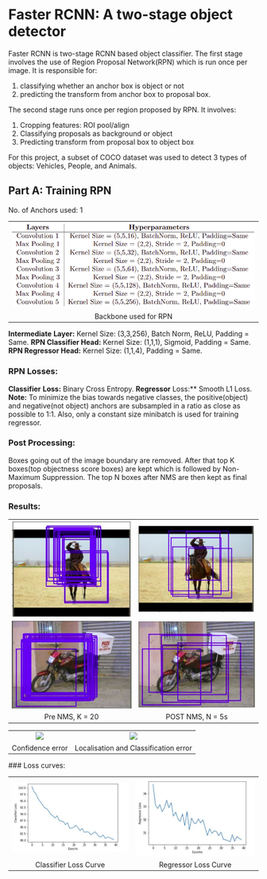 # Faster RCNN: A two-stage object detector

Faster RCNN is two-stage RCNN based object classifier. The first stage involves the use of Region Proposal Network(RPN) which is run once per image. It is responsible for:
1. classifying whether an anchor box is object or not
2. predicting the transform from anchor box to proposal box.

The second stage runs once per region proposed by RPN. It involves:
1. Cropping features: ROI pool/align
2. Classifying proposals as background or object
3. Predicting transform from proposal box to object box

For this project, a subset of COCO dataset was used to detect 3 types of objects: Vehicles, People, and Animals.

## Part A: Training RPN
No. of Anchors used: 1
<table>
  <tr>
      <td align = "center"> <img src="./Results/1. RPN backbone.png"> </td>
  </tr>
  <tr>
      <td align = "center"> Backbone used for RPN</td>
  </tr>
</table>

**Intermediate** **Layer:**  Kernel Size: (3,3,256), Batch Norm, ReLU, Padding = Same.
**RPN Classifier Head:** Kernel Size: (1,1,1), Sigmoid, Padding = Same.
**RPN Regressor Head:**  Kernel Size: (1,1,4), Padding = Same.

### RPN Losses:
**Classifier** **Loss:** Binary Cross Entropy.
**Regressor** Loss:**  Smooth L1 Loss. **Note:** To minimize the bias towards negative classes, the positive(object) and negative(not object) anchors are subsampled in a ratio as close as possible to 1:1. Also, only a constant size minibatch is used for training regressor.

### Post Processing:
Boxes going out of the image boundary are removed. After that top K boxes(top objectness score boxes) are kept which is followed by Non-Maximum Suppression. The top N boxes after NMS are then kept as final proposals.

### Results:
<table>
  <tr>
      <td align = "center"> <img src="./Results/2. Pre NMS 1.png"> </td>
      <td align = "center"> <img src="./Results/3. Post NMS 1.png"> </td>
  </tr>
  <tr>
      <td align = "center"> <img src="./Results/4. Pre NMS 2 .png"> </td>
      <td align = "center"> <img src="./Results/5. Post NMS 2.png"> </td>
  </tr>
  <tr>
      <td align = "center"> Pre NMS, K = 20</td>
      <td align = "center"> POST NMS, N = 5s </td>
  </tr>
</table>

<table>
  <tr>
      <td align = "center"> <img src="./Results/6. Confidence error.png"> </td>
      <td align = "center"> <img src="./Results/7. Localisation and classification error.png"> </td>
  </tr>
  <tr>
      <td align = "center"> Confidence error </td>
      <td align = "center"> Localisation and Classification error </td>
  </tr>
</table>
### Loss curves:
<table>
  <tr>
      <td align = "center"> <img src="./Results/6. Classifier Loss.png"> </td>
      <td align = "center"> <img src="./Results/7. Regressor Loss.png"> </td>
  </tr>
  <tr>
      <td align = "center"> Classifier Loss Curve</td>
      <td align = "center"> Regressor Loss Curve</td>
  </tr>
</table>
